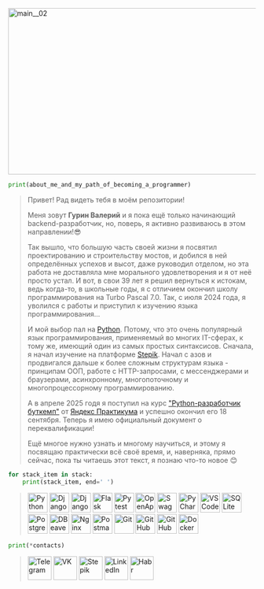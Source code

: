 <img width="1716" height="338" alt="main__02" src="https://github.com/user-attachments/assets/d682b674-2668-415a-b9fd-209407f7d3fa" />





<!-- ## Обо мне и о том, как я пришёл к программированию:-->
```python
print(about_me_and_my_path_of_becoming_a_programmer) 
```
> Привет! Рад видеть тебя в моём репозитории!
> 
> Меня зовут **Гурин Валерий** и я пока ещё только начинающий backend-разработчик, 
> но, поверь, я активно развиваюсь в этом направлении!😎
> 
> Так вышло, что большую часть своей жизни я посвятил проектированию и строительству мостов, 
> и добился в ней определённых успехов и высот, даже руководил отделом, но эта работа не 
> доставляла мне морального удовлетворения и я от неё просто устал. И вот, в свои 39 лет я решил 
> вернуться к истокам, ведь когда-то, в школьные годы, я с отличием окончил школу программирования 
> на Turbo Pascal 7.0. Так, с июля 2024 года, я уволился с работы и приступил к изучению 
> языка программирования...
> 
> И мой выбор пал на [Python](https://www.python.org/). Потому, что это очень популярный язык программирования, применяемый 
> во многих IT-сферах, к тому же, имеющий один из самых простых синтаксисов. Сначала, я начал 
> изучение на платформе [Stepik](https://stepik.org/users/915077024/profile). Начал с азов и продвигался дальше к более сложным структурам 
> языка - принципам ООП, работе с HTTP-запросами, с мессенджерами и браузерами, асинхронному, многопоточному 
> и многопроцессорному программированию.
> 
> А в апреле 2025 годя я поступил на курс ["Python-разработчик буткемп"](https://practicum.yandex.ru/python-developer-bootcamp/) от [Яндекс Практикума](https://practicum.yandex.ru/) 
> и успешно окончил его 18 сентября. Теперь я имею официальный документ о переквалификации!
> 
> Ещё многое нужно узнать и многому научиться, и этому я посвящаю практически всё своё время, и, наверняка, прямо сейчас, пока ты читаешь этот текст, я познаю что-то новое 😊


```python
for stack_item in stack:
    print(stack_item, end=' ')
```
<!-- ## Стек технологий:-->
> <a href="https://www.python.org/"><img width=40 src="https://cdn.jsdelivr.net/gh/devicons/devicon@latest/icons/python/python-original.svg" title="Python" /></a>
<a href="https://www.djangoproject.com/"><img width=40 src="https://cdn.jsdelivr.net/gh/devicons/devicon@latest/icons/django/django-plain.svg" title="Django" /></a>
<a href="https://www.django-rest-framework.org/"><img width=40 src="https://cdn.jsdelivr.net/gh/devicons/devicon@latest/icons/djangorest/djangorest-original-wordmark.svg" title="DjangoRestFramework" /></a>
<a href="https://flask.palletsprojects.com/en/stable/"><img width=40 src="https://cdn.jsdelivr.net/gh/devicons/devicon@latest/icons/flask/flask-original.svg" title="Flask" /></a>
<a href="https://docs.pytest.org/en/stable/index.html"><img width=40 src="https://cdn.jsdelivr.net/gh/devicons/devicon@latest/icons/pytest/pytest-original.svg" title="Pytest" /></a>
<a href="https://www.openapis.org/"><img width=40 src="https://cdn.jsdelivr.net/gh/devicons/devicon@latest/icons/openapi/openapi-original.svg" title="OpenApi" /></a>
<a href="https://swagger.io/"><img width=40 src="https://cdn.jsdelivr.net/gh/devicons/devicon@latest/icons/swagger/swagger-plain.svg" title="Swagger" /></a>
<a href="https://www.jetbrains.com/pycharm/"><img width=40 src="https://cdn.jsdelivr.net/gh/devicons/devicon@latest/icons/pycharm/pycharm-original.svg" title="PyCharm" /></a>
<a href="https://code.visualstudio.com/"><img width=40 src="https://cdn.jsdelivr.net/gh/devicons/devicon@latest/icons/vscode/vscode-original.svg" title="VSCode" /></a>
<a href="https://www.sqlite.org/"><img width=40 src="https://cdn.jsdelivr.net/gh/devicons/devicon@latest/icons/sqlite/sqlite-original.svg" title="SQLite" /></a>
<a href="https://www.postgresql.org/"><img width=40 src="https://cdn.jsdelivr.net/gh/devicons/devicon@latest/icons/postgresql/postgresql-original.svg" title="PostgreSQL" /></a>
<a href="https://dbeaver.io/"><img width=40 src="https://cdn.jsdelivr.net/gh/devicons/devicon@latest/icons/dbeaver/dbeaver-original.svg" title="DBeaver" /></a>
<a href="https://nginx.org/ru/"><img width=40 src="https://cdn.jsdelivr.net/gh/devicons/devicon@latest/icons/nginx/nginx-original.svg" title="Nginx" /></a>
<a href="https://www.postman.com/"><img width=40 src="https://cdn.jsdelivr.net/gh/devicons/devicon@latest/icons/postman/postman-original.svg" title="Postman" /></a>
<a href="https://git-scm.com/"><img width=40 src="https://cdn.jsdelivr.net/gh/devicons/devicon@latest/icons/git/git-original.svg" title="Git" /></a>
<a href="https://github.com/"><img width=40 src="https://cdn.jsdelivr.net/gh/devicons/devicon@latest/icons/github/github-original.svg" title="GitHub" /></a>
<a href="https://docs.github.com/en/actions"><img width=40 src="https://cdn.jsdelivr.net/gh/devicons/devicon@latest/icons/githubactions/githubactions-original.svg" title="GitHubActions" /></a>
<a href="https://www.docker.com/"><img width=40 src="https://cdn.jsdelivr.net/gh/devicons/devicon@latest/icons/docker/docker-original.svg" title="Docker" /></a>
          

          
```python
print(*contacts)
```
> <a href="https://t.me/CallSign_Yakuza"><img width=48 src="https://github.com/user-attachments/assets/b73afe53-6451-4129-a351-3510a188f6b4" title="Telegram" /></a>
<a href="https://vk.com/no_rear_gear"><img width=48 src="https://github.com/user-attachments/assets/2be468b6-a495-4c62-8a08-72b79616825b" title="VK" /></a>
<a href="https://stepik.org/users/915077024/profile"><img width=48 src="https://github.com/user-attachments/assets/22806633-183b-4851-9d24-fe1cf14b9bf3" title="Stepik" /></a>
<a href="https://www.linkedin.com/in/valeriy-gurin"><img width=48 src="https://github.com/user-attachments/assets/0854c662-bb1e-4e20-93ff-c86b1fb08f3b" title="LinkedIn" /></a>
<a href="https://habr.com/ru/users/FuntikPiggy/"><img width=48 src="https://github.com/user-attachments/assets/e567d5b9-41d8-45c0-a7b0-c282fb2dbd10" title="Habr" /></a>

<!--
**FuntikPiggy/FuntikPiggy** is a ✨ _special_ ✨ repository because its `README.md` (this file) appears on your GitHub profile.

Here are some ideas to get you started:

- 🔭 I’m currently working on ...
- 🌱 I’m currently learning ...
- 👯 I’m looking to collaborate on ...
- 🤔 I’m looking for help with ...
- 💬 Ask me about ...
- 📫 How to reach me: ...
- 😄 Pronouns: ...
- ⚡ Fun fact: ...
-->
